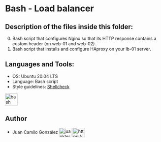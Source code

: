 # Bash - Load balancer

## Description of the files inside this folder:

0. Bash script that configures Nginx so that its HTTP response contains a custom header (on web-01 and web-02).
1. Bash script that installs and configure HAproxy on your lb-01 server.


## Languages and Tools:

- OS: Ubuntu 20.04 LTS
- Language: Bash script
- Style guidelines: [Shellcheck](https://github.com/koalaman/shellcheck)


<p align="left"> <a href="https://www.gnu.org/software/bash/" target="_blank" rel="noreferrer"> <img src="https://github.com/odb/official-bash-logo/blob/master/assets/Logos/Icons/SVG/48x48_white.svg" alt="bash" width="40" height="40"/> </a> </p>


## Author

- Juan Camilo González <a href="https://twitter.com/juankter" target="blank"><img align="center" src="https://raw.githubusercontent.com/rahuldkjain/github-profile-readme-generator/master/src/images/icons/Social/twitter.svg" alt="juankter" height="30" width="40" /></a>
<a href="https://bit.ly/2MBNR0t" target="blank"><img align="center" src="https://raw.githubusercontent.com/rahuldkjain/github-profile-readme-generator/master/src/images/icons/Social/linked-in-alt.svg" alt="https://bit.ly/2mbnr0t" height="30" width="40" /></a>
